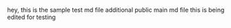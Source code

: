 hey, this is the sample test md file
additional public main md file
this is being edited for testing
